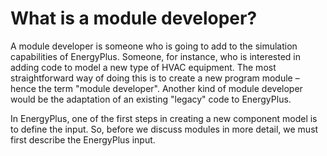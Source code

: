 # What is a module developer?

A module developer is someone who is going to add to the simulation capabilities of EnergyPlus. Someone, for instance, who is interested in adding code to model a new type of HVAC equipment. The most straightforward way of doing this is to create a new program module – hence the term "module developer".   Another kind of module developer would be the adaptation of an existing "legacy" code to EnergyPlus.

In EnergyPlus, one of the first steps in creating a new component model is to define the input. So, before we discuss modules in more detail, we must first describe the EnergyPlus input.